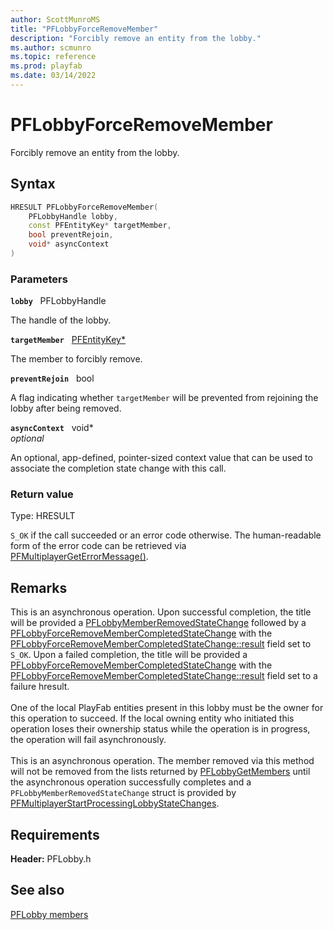 ```yaml
---
author: ScottMunroMS
title: "PFLobbyForceRemoveMember"
description: "Forcibly remove an entity from the lobby."
ms.author: scmunro
ms.topic: reference
ms.prod: playfab
ms.date: 03/14/2022
---
```


# PFLobbyForceRemoveMember  

Forcibly remove an entity from the lobby.  

## Syntax  
  
```cpp
HRESULT PFLobbyForceRemoveMember(  
    PFLobbyHandle lobby,  
    const PFEntityKey* targetMember,  
    bool preventRejoin,  
    void* asyncContext  
)  
```  
  
### Parameters  
  
**`lobby`** &nbsp; PFLobbyHandle  
  
The handle of the lobby.  
  
**`targetMember`** &nbsp; [PFEntityKey*](../../pfmultiplayer/pfentitykey_clientsdk.md)  
  
The member to forcibly remove.  
  
**`preventRejoin`** &nbsp; bool  
  
A flag indicating whether `targetMember` will be prevented from rejoining the lobby after being removed.  
  
**`asyncContext`** &nbsp; void*  
*optional*  
  
An optional, app-defined, pointer-sized context value that can be used to associate the completion state change with this call.  
  
  
### Return value
Type: HRESULT
  
```S_OK``` if the call succeeded or an error code otherwise. The human-readable form of the error code can be retrieved via [PFMultiplayerGetErrorMessage()](../../pfmultiplayer/functions/pfmultiplayergeterrormessage.md).
  
## Remarks  
  
This is an asynchronous operation. Upon successful completion, the title will be provided a [PFLobbyMemberRemovedStateChange](../structs/pflobbymemberremovedstatechange.md) followed by a [PFLobbyForceRemoveMemberCompletedStateChange](../structs/pflobbyforceremovemembercompletedstatechange.md) with the [PFLobbyForceRemoveMemberCompletedStateChange::result](../structs/pflobbyforceremovemembercompletedstatechange.md) field set to ```S_OK```. Upon a failed completion, the title will be provided a [PFLobbyForceRemoveMemberCompletedStateChange](../structs/pflobbyforceremovemembercompletedstatechange.md) with the [PFLobbyForceRemoveMemberCompletedStateChange::result](../structs/pflobbyforceremovemembercompletedstatechange.md) field set to a failure hresult. <br /><br /> One of the local PlayFab entities present in this lobby must be the owner for this operation to succeed. If the local owning entity who initiated this operation loses their ownership status while the operation is in progress, the operation will fail asynchronously.   <br /><br /> This is an asynchronous operation. The member removed via this method will not be removed from the lists returned by [PFLobbyGetMembers](pflobbygetmembers.md) until the asynchronous operation successfully completes and a ```PFLobbyMemberRemovedStateChange``` struct is provided by [PFMultiplayerStartProcessingLobbyStateChanges](pfmultiplayerstartprocessinglobbystatechanges.md).
  
## Requirements  
  
**Header:** PFLobby.h
  
## See also  
[PFLobby members](../pflobby_members.md)  

  
  
